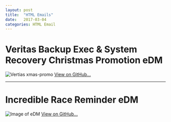 ```yaml
---
layout: post
title:  "HTML Emails"
date:   2017-03-04
categories: HTML Email
---
```


# Veritas Backup Exec & System Recovery Christmas Promotion eDM

![Vertias xmas-promo](https://raw.githubusercontent.com/gbjack/gbjack.github.io/master/assets/images/veritas-xmas-promo.png)
[View on GitHub...](https://github.com/gbjack/MY-Promo)


---


# Incredible Race Reminder eDM

![Image of eDM](https://raw.githubusercontent.com/gbjack/gbjack.github.io/master/assets/images/amazing-race.png)
[View on GitHub...](https://github.com/gbjack/Veritus-Incredible-Race-Reminder)
